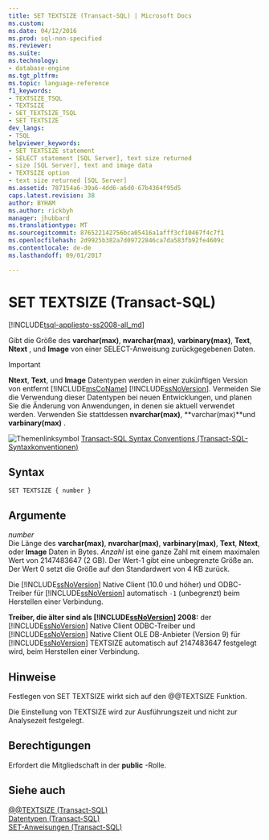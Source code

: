 ```yaml
---
title: SET TEXTSIZE (Transact-SQL) | Microsoft Docs
ms.custom: 
ms.date: 04/12/2016
ms.prod: sql-non-specified
ms.reviewer: 
ms.suite: 
ms.technology:
- database-engine
ms.tgt_pltfrm: 
ms.topic: language-reference
f1_keywords:
- TEXTSIZE_TSQL
- TEXTSIZE
- SET_TEXTSIZE_TSQL
- SET TEXTSIZE
dev_langs:
- TSQL
helpviewer_keywords:
- SET TEXTSIZE statement
- SELECT statement [SQL Server], text size returned
- size [SQL Server], text and image data
- TEXTSIZE option
- text size returned [SQL Server]
ms.assetid: 787154a6-39a6-4dd6-a6d0-67b4364f95d5
caps.latest.revision: 38
author: BYHAM
ms.author: rickbyh
manager: jhubbard
ms.translationtype: MT
ms.sourcegitcommit: 876522142756bca05416a1afff3cf10467f4c7f1
ms.openlocfilehash: 2d9925b382a7d09722846ca7da583fb92fe4609c
ms.contentlocale: de-de
ms.lasthandoff: 09/01/2017

---
```

# <a name="set-textsize-transact-sql"></a>SET TEXTSIZE (Transact-SQL)
[!INCLUDE[tsql-appliesto-ss2008-all_md](../../includes/tsql-appliesto-ss2008-all-md.md)]

  Gibt die Größe des **varchar(max)**, **nvarchar(max)**, **varbinary(max)**, **Text**, **Ntext** , und **Image** von einer SELECT-Anweisung zurückgegebenen Daten.  
  
> [!IMPORTANT]  
>  **Ntext**, **Text**, und **Image** Datentypen werden in einer zukünftigen Version von entfernt [!INCLUDE[msCoName](../../includes/msconame-md.md)] [!INCLUDE[ssNoVersion](../../includes/ssnoversion-md.md)]. Vermeiden Sie die Verwendung dieser Datentypen bei neuen Entwicklungen, und planen Sie die Änderung von Anwendungen, in denen sie aktuell verwendet werden. Verwenden Sie stattdessen **nvarchar(max)**, **varchar(max)**und **varbinary(max)** .  
  
 ![Themenlinksymbol](../../database-engine/configure-windows/media/topic-link.gif "Topic link icon") [Transact-SQL Syntax Conventions (Transact-SQL-Syntaxkonventionen)](../../t-sql/language-elements/transact-sql-syntax-conventions-transact-sql.md)  
  
## <a name="syntax"></a>Syntax  
  
```  
SET TEXTSIZE { number }   
```  
  
## <a name="arguments"></a>Argumente  
 *number*  
 Die Länge des **varchar(max)**, **nvarchar(max)**, **varbinary(max)**, **Text**, **Ntext**, oder **Image** Daten in Bytes. *Anzahl* ist eine ganze Zahl mit einem maximalen Wert von 2147483647 (2 GB).  Der Wert-1 gibt eine unbegrenzte Größe an. Der Wert 0 setzt die Größe auf den Standardwert von 4 KB zurück.  
  
 Die [!INCLUDE[ssNoVersion](../../includes/ssnoversion-md.md)] Native Client (10.0 und höher) und ODBC-Treiber für [!INCLUDE[ssNoVersion](../../includes/ssnoversion-md.md)] automatisch `-1` (unbegrenzt) beim Herstellen einer Verbindung.  
  
 **Treiber, die älter sind als [!INCLUDE[ssNoVersion](../../includes/ssnoversion-md.md)] 2008:** der [!INCLUDE[ssNoVersion](../../includes/ssnoversion-md.md)] Native Client ODBC-Treiber und [!INCLUDE[ssNoVersion](../../includes/ssnoversion-md.md)] Native Client OLE DB-Anbieter (Version 9) für [!INCLUDE[ssNoVersion](../../includes/ssnoversion-md.md)] TEXTSIZE automatisch auf 2147483647 festgelegt wird, beim Herstellen einer Verbindung.  
  
## <a name="remarks"></a>Hinweise  
 Festlegen von SET TEXTSIZE wirkt sich auf den @@TEXTSIZE Funktion.  
  
 Die Einstellung von TEXTSIZE wird zur Ausführungszeit und nicht zur Analysezeit festgelegt.  
  
## <a name="permissions"></a>Berechtigungen  
 Erfordert die Mitgliedschaft in der **public** -Rolle.  
  
## <a name="see-also"></a>Siehe auch  
 [@@TEXTSIZE &#40;Transact-SQL&#41;](../../t-sql/functions/textsize-transact-sql.md)   
 [Datentypen &#40;Transact-SQL&#41;](../../t-sql/data-types/data-types-transact-sql.md)   
 [SET-Anweisungen &#40;Transact-SQL&#41;](../../t-sql/statements/set-statements-transact-sql.md)  
  
  

